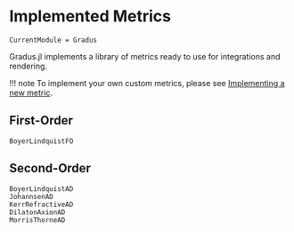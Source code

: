 # Implemented Metrics

```@meta
CurrentModule = Gradus
```

Gradus.jl implements a library of metrics ready to use for integrations and rendering.


!!! note
    To implement your own custom metrics, please see [Implementing a new metric](@ref).

## First-Order
```@docs
BoyerLindquistFO
```

## Second-Order
```@docs
BoyerLindquistAD
JohannsenAD
KerrRefractiveAD
DilatonAxionAD
MorrisThorneAD
```